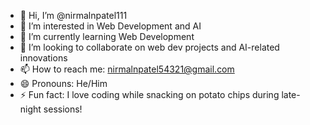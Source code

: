 - 👋 Hi, I’m @nirmalnpatel111  
- 👀 I’m interested in Web Development and AI  
- 🌱 I’m currently learning Web Development  
- 💞️ I’m looking to collaborate on web dev projects and AI-related innovations  
- 📫 How to reach me: nirmalnpatel54321@gmail.com  
- 😄 Pronouns: He/Him  
- ⚡ Fun fact: I love coding while snacking on potato chips during late-night sessions!
